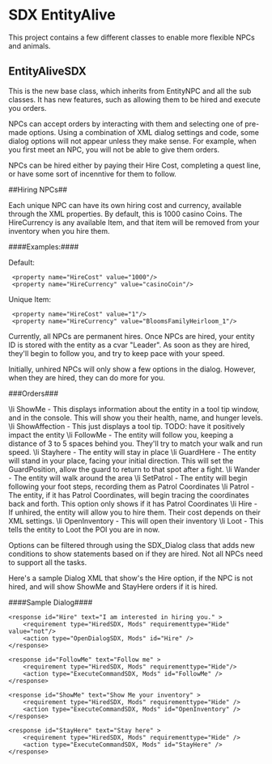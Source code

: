 SDX EntityAlive
==================

This project contains a few different classes to enable more flexible NPCs and animals.

EntityAliveSDX
--------------

This is the new base class, which inherits from EntityNPC and all the sub classes. It has new features, such as allowing them to be hired and execute you orders.

NPCs can accept orders by interacting with them and selecting one of pre-made options. Using a combination of XML dialog settings and code, some dialog options will not appear unless they make sense. For example, 
when you first meet an NPC, you will not be able to give them orders. 

NPCs can be hired either by paying their Hire Cost, completing a quest line, or have some sort of incenntive for them to follow.

##Hiring NPCs##

Each unique NPC can have its own hiring cost and currency, available through the XML properties.  By default, this is 1000 casino Coins. The HireCurrency is any available Item, and that item will be removed 
from your inventory when you hire them. 

####Examples:####

Default:
~~~~~~~~~~~~~~~~~{.xml}
 <property name="HireCost" value="1000"/>
 <property name="HireCurrency" value="casinoCoin"/>
~~~~~~~~~~~~~~~~~

Unique Item:
~~~~~~~~~~~~~~~~~{.xml}
 <property name="HireCost" value="1"/>
 <property name="HireCurrency" value="BloomsFamilyHeirloom_1"/>
~~~~~~~~~~~~~~~~~

Currently, all NPCs are permanent hires. Once NPCs are hired, your entity ID is stored with the entity as a cvar "Leader". As soon as they are hired, they'll begin to follow you, and try to keep pace with your speed.

Initially, unhired NPCs will only show a few options in the dialog. However, when they are hired, they can do more for you.

###Orders###

\li ShowMe - This displays information about the entity in a tool tip window, and in the console. This will show you their health, name, and hunger levels.
\li ShowAffection - This just displays a tool tip. TODO: have it positively impact the entity
\li FollowMe  - The entity will follow you, keeping a distance of 3 to 5 spaces behind you. They'll try to match your walk and run speed.
\li Stayhere - The entity will stay in place
\li GuardHere - The entity will stand in your place, facing your initial direction. This will set the GuardPosition, allow the guard to return to that spot after a fight.
\li Wander - The entity will walk around the area
\li SetPatrol - The entity will begin following your foot steps, recording them as Patrol Coordinates
\li Patrol - The entity, if it has Patrol Coordinates, will begin tracing the coordinates back and forth. This option only shows if it has Patrol Coordinates
\li Hire - If unhired, the entity will allow you to hire them. Their cost depends on their XML settings.
\li OpenInventory - This will open their inventory
\li Loot - This tells the entity to Loot the POI you are in now.

Options can be filtered through using the SDX_Dialog class that adds new conditions to show statements based on if they are hired. Not all NPCs need to support all the tasks.

Here's a sample Dialog XML that show's the Hire option, if the NPC is not hired, and will show ShowMe and StayHere orders if it is hired.

####Sample Dialog####

~~~~~~~~~~~~~~~~~{.xml}
<response id="Hire" text="I am interested in hiring you." >
	<requirement type="HiredSDX, Mods" requirementtype="Hide" value="not"/>
	<action type="OpenDialogSDX, Mods" id="Hire" />
</response>
      
<response id="FollowMe" text="Follow me" >
	<requirement type="HiredSDX, Mods" requirementtype="Hide"/>
	<action type="ExecuteCommandSDX, Mods" id="FollowMe" />
</response>

<response id="ShowMe" text="Show Me your inventory" >
	<requirement type="HiredSDX, Mods" requirementtype="Hide" />
	<action type="ExecuteCommandSDX, Mods" id="OpenInventory" />
</response>

<response id="StayHere" text="Stay here" >
	<requirement type="HiredSDX, Mods" requirementtype="Hide" />
	<action type="ExecuteCommandSDX, Mods" id="StayHere" />
</response>
~~~~~~~~~~~~~~~~~




